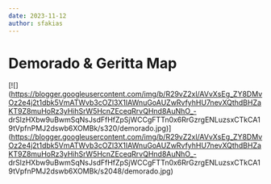```yaml
---
date: 2023-11-12
author: sfakias
---
```

# Demorado & Geritta Map

[![](https://blogger.googleusercontent.com/img/b/R29vZ2xl/AVvXsEg_ZY8DMvOz2e4j2t1dbk5VmATWvb3cOZl3X1IAWnuGoAUZwRvfyhHU7nevXQthdBHZaKT9Z8muHoRz3yHihSrW5HcnZEceqRrvQHnd8AuNhO_-
drSlzHXbw9uBwmSqNsJsdFfHfZpSjWCCgFTTn0x6RrGzrgENLuzsxCTkCA19tVpfnPMJ2dswb6XOMBk/s320/demorado.jpg)](https://blogger.googleusercontent.com/img/b/R29vZ2xl/AVvXsEg_ZY8DMvOz2e4j2t1dbk5VmATWvb3cOZl3X1IAWnuGoAUZwRvfyhHU7nevXQthdBHZaKT9Z8muHoRz3yHihSrW5HcnZEceqRrvQHnd8AuNhO_-
drSlzHXbw9uBwmSqNsJsdFfHfZpSjWCCgFTTn0x6RrGzrgENLuzsxCTkCA19tVpfnPMJ2dswb6XOMBk/s2048/demorado.jpg)




